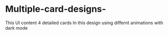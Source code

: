 # Multiple-card-designs-

This UI content 4 detailed cards 
In this design using differnt animations with dark mode 
